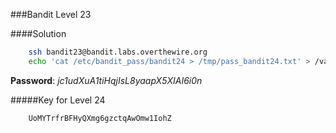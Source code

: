 ###Bandit Level 23

####Solution
```bash
	ssh bandit23@bandit.labs.overthewire.org
	echo 'cat /etc/bandit_pass/bandit24 > /tmp/pass_bandit24.txt' > /var/spool/bandit24/pass.sh && chmod +x /var/spool/bandit24/pass.sh && sleep 1m && cat /tmp/pass_bandit24.txt
```
**Password**: *jc1udXuA1tiHqjIsL8yaapX5XIAI6i0n*


#####Key for Level 24
```
	UoMYTrfrBFHyQXmg6gzctqAwOmw1IohZ
```
